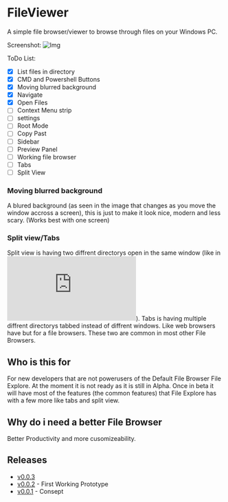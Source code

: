 # FileViewer
A simple file browser/viewer to browse through files on your Windows PC. <br/>

Screenshot:
![Img](https://hazonline.co.uk/FileViewer/img/screenshot-fileviewer3.PNG)


ToDo List:
- [x] List files in directory
- [x] CMD and Powershell Buttons
- [x] Moving blurred background
- [x] Navigate
- [x] Open Files
- [ ] Context Menu strip
- [ ] settings
- [ ] Root Mode
- [ ] Copy Past
- [ ] Sidebar
- [ ] Preview Panel
- [ ] Working file browser
- [ ] Tabs
- [ ] Split View
### Moving blurred background
A blured background (as seen in the image that changes as you move the window accross a screen), this is just to make it look nice, modern and less scary.
(Works best with one screen)
### Split view/Tabs
Split view is having two diffrent directorys open in the same window (like in ![filezilla](https://filezilla-project.org/client_screenshots.php)).
Tabs is having multiple diffrent directorys tabbed instead of diffrent windows. Like web browsers have but for a file browsers.
These two are common in most other File Browsers.

## Who is this for
For new developers that are not powerusers of the Default File Browser File Explore.
At the moment it is not ready as it is still in Alpha.
Once in beta it will have most of the features (the common features) that File Explore has with a few more like tabs and split view.

## Why do i need a better File Browser
Better Productivity and more cusomizeability.

## Releases
- [v0.0.3](https://github.com/Haz001/FileViewer/releases/tag/v0.0.2-alpha)
- [v0.0.2](https://github.com/Haz001/FileViewer/releases/tag/v0.0.2-alpha) - First Working Prototype
- [v0.0.1](https://github.com/Haz001/FileViewer/releases/tag/v0.0.1-alpha) - Consept


